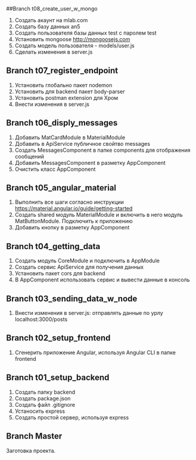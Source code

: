##Branch t08_create_user_w_mongo
1. Создать акаунт на mlab.com
2. Создать базу данных an5
3. Создать пользователя базы данных test с паролем test
4. Установить mongoose http://mongoosejs.com
5. Создать модель пользователя - models/user.js
6. Сделать изменения в server.js

## Branch t07_register_endpoint
1. Установить глобально пакет nodemon
2. Установить для backend пакет body-parser
3. Установить postman extension для Хром
4. Внести изменения в server.js

## Branch t06_disply_messages
1. Добавить MatCardModule в MaterialModule
2. Добавить в ApiService публичное свойтво messages
3. Создать MessagesComponent в папке components для отображения сообщений
4. Добавить MessagesComponent в разметку AppComponent
5. Очистить класс AppComponent

## Branch t05_angular_material
1. Выполнить все шаги согласно инструкции https://material.angular.io/guide/getting-started
2. Создать shared модуль MaterialModule и включить в него модуль MatButtonModule. Подключить к приложению
3. Добавить кнопку в разметку AppComponent

## Branch t04_getting_data
1. Создать модуль CoreModule и подключить в AppModule
2. Создать сервис ApiService для получения данных
3. Установить пакет cors для backend
4. В AppComponent использовать сервис и вывести данные в консоль

## Branch t03_sending_data_w_node
1. Внести изменения в server.js: отправлять данные по урлу localhost:3000/posts

## Branch t02_setup_frontend
1. Сгенерить приложение Angular, используя Angular CLI в папке frontend

## Branch t01_setup_backend
1. Создать папку backend
2. Создать package.json
3. Создать файл .gitignore 
4. Устаносить express
5. Создать простой сервер, используя express

## Branch Master
Заготовка проекта.
